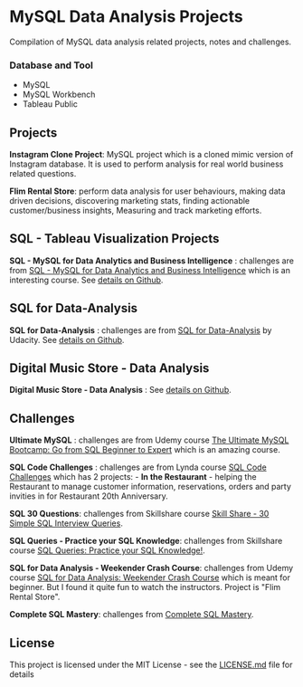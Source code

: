 # MySQL Data Analysis Projects
Compilation of MySQL data analysis related projects, notes and challenges.

### Database and Tool
+ MySQL
+ MySQL Workbench
+ Tableau Public

## Projects
**Instagram Clone Project**: MySQL project which is a cloned mimic version of Instagram database. It is used to perform analysis for real world business related questions.

**Flim Rental Store**: perform data analysis for user behaviours, making data driven decisions, discovering marketing stats, finding actionable customer/business insights, Measuring and track marketing efforts.

## SQL - Tableau Visualization Projects
**SQL - MySQL for Data Analytics and Business Intelligence** : challenges are from [SQL - MySQL for Data Analytics and Business Intelligence](https://www.udemy.com/course/sql-mysql-for-data-analytics-and-business-intelligence/) which is an interesting course. See [details on Github](https://github.com/ptyadana/sql-tableau-data-analysis-visualization-projects).

## SQL for Data-Analysis
**SQL for Data-Analysis** : challenges are from [SQL for Data-Analysis](https://www.udacity.com/course/sql-for-data-analysis--ud198) by Udacity. See [details on Github](https://github.com/ptyadana/SQL-for-Data-Analysis).

## Digital Music Store - Data Analysis
**Digital Music Store - Data Analysis** : See [details on Github](https://github.com/ptyadana/Data-Analysis-for-Digital-Music-Store).

## Challenges
**Ultimate MySQL** : challenges are from Udemy course [The Ultimate MySQL Bootcamp: Go from SQL Beginner to Expert](https://www.udemy.com/course/the-ultimate-mysql-bootcamp-go-from-sql-beginner-to-expert/) which is an amazing course.

**SQL Code Challenges** : challenges are from Lynda course [SQL Code Challenges](https://www.lynda.com/SQL-tutorials/SQL-Code-Challenges/2825725-2.html) which has 2 projects:
    - **In the Restaurant** - helping the Restaurant to manage customer information, reservations, orders and party invities in for Restaurant 20th Anniversary.

**SQL 30 Questions**: challenges from Skillshare course [Skill Share - 30 Simple SQL Interview Queries](https://www.skillshare.com/classes/SQL-Interview-30-Simple-SQL-Interview-Queries-in-2019/809081836).

**SQL Queries - Practice your SQL Knowledge**: challenges from Skillshare course [SQL Queries: Practice your SQL Knowledge!](https://www.skillshare.com/classes/SQL-Queries-Practice-your-SQL-Knowledge/465058562).

**SQL for Data Analysis - Weekender Crash Course**: challenges from Udemy course [SQL for Data Analysis: Weekender Crash Course](https://www.udemy.com/course/sql-for-newbs/) which is meant for beginner. But I found it quite fun to watch the instructors. Project is "Flim Rental Store".

**Complete SQL Mastery**: challenges from [Complete SQL Mastery](https://codewithmosh.com/p/complete-sql-mastery).

## License
This project is licensed under the MIT License - see the [LICENSE.md](LICENSE.md) file for details